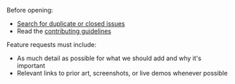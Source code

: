 Before opening:

- [Search for duplicate or closed issues](issues)
- Read the [contributing guidelines](../../../../blob/master/CONTRIBUTING.md)

Feature requests must include:

- As much detail as possible for what we should add and why it's important
- Relevant links to prior art, screenshots, or live demos whenever possible